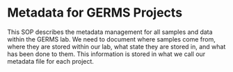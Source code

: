 # Metadata for GERMS Projects

This SOP describes the metadata management for all samples and data within the GERMS lab.  We need to document where samples come from, where they are stored within our lab, what state they are stored in, and what has been done to them.  This information is stored in what we call our metadata file for each project.

